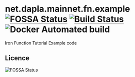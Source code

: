 # net.dapla.mainnet.fn.example [![FOSSA Status](https://app.fossa.com/api/projects/git%2Bgithub.com%2Fdenzuko%2Fnet.dapla.mainnet.fn.example.svg?type=shield)](https://app.fossa.com/projects/git%2Bgithub.com%2Fdenzuko%2Fnet.dapla.mainnet.fn.example?ref=badge_shield) [![Build Status](https://travis-ci.org/denzuko/net.dapla.mainnet.fn.example.svg?branch=master)](https://travis-ci.org/denzuko/net.dapla.mainnet.fn.example) ![Docker Automated build](https://img.shields.io/docker/build/denzuko/net.dapla.mainnet.fn.example)
Iron Function Tutorial Example code

## Licence
[![FOSSA Status](https://app.fossa.com/api/projects/git%2Bgithub.com%2Fdenzuko%2Fnet.dapla.mainnet.fn.example.svg?type=large)](https://app.fossa.com/projects/git%2Bgithub.com%2Fdenzuko%2Fnet.dapla.mainnet.fn.example?ref=badge_large)
